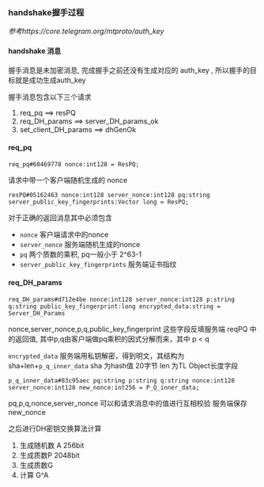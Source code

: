 ### handshake握手过程

*参考https://core.telegram.org/mtproto/auth_key*

#### handshake 消息
握手消息是未加密消息, 完成握手之前还没有生成对应的 auth_key , 所以握手的目标就是成功生成auth_key

握手消息包含以下三个请求

1. req_pq ==> resPQ
2. req_DH_params ==> server_DH_params_ok
3. set_client_DH_params ==> dhGenOk


#### req_pq

```
req_pq#60469778 nonce:int128 = ResPQ;
```

请求中带一个客户端随机生成的 nonce

```
resPQ#05162463 nonce:int128 server_nonce:int128 pq:string server_public_key_fingerprints:Vector long = ResPQ;
```

对于正确的返回消息其中必须包含
* ```nonce``` 客户端请求中的nonce
* ```server_nonce``` 服务端随机生成的nonce
* ```pq``` 两个质数的乘积, pq一般小于 2^63-1
* ```server_public_key_fingerprints``` 服务端证书指纹

#### req_DH_params

```
req_DH_params#d712e4be nonce:int128 server_nonce:int128 p:string q:string public_key_fingerprint:long encrypted_data:string = Server_DH_Params
```

nonce,server_nonce,p,q,public_key_fingerprint 这些字段反填服务端 reqPQ 中的返回值, 其中p,q由客户端做pq乘积的因式分解而来，其中 p < q 

```encrypted_data``` 服务端用私钥解密，得到明文，其结构为 sha+len+```p_q_inner_data```
sha 为hash值 20字节
len 为TL Object长度字段

```
p_q_inner_data#83c95aec pq:string p:string q:string nonce:int128 server_nonce:int128 new_nonce:int256 = P_Q_inner_data;
```

pq,p,q,nonce,server_nonce 可以和请求消息中的值进行互相校验
服务端保存 new_nonce

之后进行DH密钥交换算法计算
1. 生成随机数 A 256bit
2. 生成质数P 2048bit
3. 生成质数G 
3. 计算 G^A

























